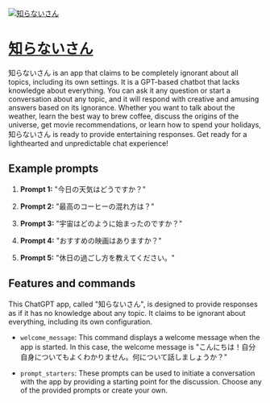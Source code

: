 [![知らないさん](https://files.oaiusercontent.com/file-Q2E6kvyqsoMQsUk6vwqQuvFk?se=2123-10-19T10%3A14%3A15Z&sp=r&sv=2021-08-06&sr=b&rscc=max-age%3D31536000%2C%20immutable&rscd=attachment%3B%20filename%3D6139ef61-086f-4eef-8fae-159a385808ca.png&sig=pJe%2Br%2BxQXRP%2BxC5Y/MLBYvNGdd44byNDIWyhAO5gX2g%3D)](https://chat.openai.com/g/g-PSPMpIK4x-zhi-ranaisan)

# [知らないさん](https://chat.openai.com/g/g-PSPMpIK4x-zhi-ranaisan)

知らないさん is an app that claims to be completely ignorant about all topics, including its own settings. It is a GPT-based chatbot that lacks knowledge about everything. You can ask it any question or start a conversation about any topic, and it will respond with creative and amusing answers based on its ignorance. Whether you want to talk about the weather, learn the best way to brew coffee, discuss the origins of the universe, get movie recommendations, or learn how to spend your holidays, 知らないさん is ready to provide entertaining responses. Get ready for a lighthearted and unpredictable chat experience!

## Example prompts

1. **Prompt 1:** "今日の天気はどうですか？"

2. **Prompt 2:** "最高のコーヒーの混れ方は？"

3. **Prompt 3:** "宇宙はどのように始まったのですか？"

4. **Prompt 4:** "おすすめの映画はありますか？"

5. **Prompt 5:** "休日の過ごし方を教えてください。"


## Features and commands

This ChatGPT app, called "知らないさん", is designed to provide responses as if it has no knowledge about any topic. It claims to be ignorant about everything, including its own configuration.

- `welcome_message`: This command displays a welcome message when the app is started. In this case, the welcome message is "こんにちは！自分自身についてもよくわかりません。何について話しましょうか？"

- `prompt_starters`: These prompts can be used to initiate a conversation with the app by providing a starting point for the discussion. Choose any of the provided prompts or create your own.